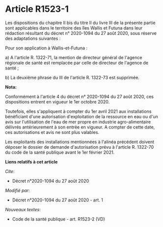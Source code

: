 # Article R1523-1

Les dispositions du chapitre II bis du titre II du livre III de la présente partie sont applicables dans le territoire des
îles Wallis et Futuna dans leur rédaction résultant du décret n° 2020-1094 du 27 août 2020, sous réserve des adaptations
suivantes :

Pour son application à Wallis-et-Futuna :

a) A l'article R. 1322-71, la mention de directeur général de l'agence régionale de santé est remplacée par celle de
directeur de l'agence de santé ;

b) La deuxième phrase du III de l'article R. 1322-73 est supprimée.

**Nota:**

Conformément à l'article 4 du décret n° 2020-1094 du 27 août 2020, ces dispositions entrent en vigueur le 1er octobre 2020.

Toutefois, elles s'appliquent à compter du 1er avril 2021 aux installations bénéficiant d'une autorisation d'exploitation de
la ressource en eau ou d'un avis sur l'utilisation de l'eau de mer propre en industrie agro-alimentaire délivrés
antérieurement à son entrée en vigueur. A compter de cette date, ces autorisations et avis ne sont plus valables.

Les exploitants des installations mentionnées à l'alinéa précédent doivent déposer le dossier de demande d'autorisation prévu
à l'article R. 1322-70 du code de la santé publique avant le 1er février 2021.

**Liens relatifs à cet article**

_Cite_:

  - Décret n°2020-1094 du 27 août 2020

_Modifié par_:

  - Décret n°2020-1094 du 27 août 2020 - art. 1

_Nouveaux textes_:

  - Code de la santé publique - art. R1523-2 (VD)
